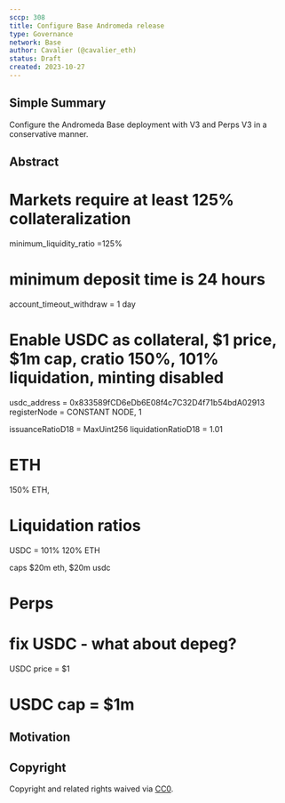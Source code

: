 ```yaml
---
sccp: 308
title: Configure Base Andromeda release
type: Governance
network: Base
author: Cavalier (@cavalier_eth)
status: Draft
created: 2023-10-27
---
```


<!--You can leave these HTML comments in your merged SCCP and delete the visible duplicate text guides, they will not appear and may be helpful to refer to if you edit it again. This is the suggested template for new SCCPs. Note that an SCCP number will be assigned by an editor. When opening a pull request to submit your SCCP, please use an abbreviated title in the filename, `sccp-draft_title_abbrev.md`. The title should be 44 characters or less.-->

## Simple Summary

<!--"If you can't explain it simply, you don't understand it well enough." Provide a simplified and layman-accessible explanation of the SCCP.-->
Configure the Andromeda Base deployment with V3 and Perps V3 in a conservative manner.

## Abstract

<!--A short (~200 word) description of the variable change proposed.-->

# Markets require at least 125% collateralization
minimum_liquidity_ratio =125% 

# minimum deposit time is 24 hours
account_timeout_withdraw = 1 day

# Enable USDC as collateral, $1 price, $1m cap, cratio 150%, 101% liquidation, minting disabled
usdc_address = 0x833589fCD6eDb6E08f4c7C32D4f71b54bdA02913
registerNode = CONSTANT NODE, 1

issuanceRatioD18 = MaxUint256
liquidationRatioD18 = 1.01


# ETH 

 150% ETH,
# Liquidation ratios
USDC = 101% 
120% ETH

caps $20m eth, $20m usdc


# Perps



# fix USDC - what about depeg?
USDC price = $1

# USDC cap = $1m



## Motivation

<!--The motivation is critical for SCCPs that want to update variables within Synthetix. It should clearly explain why the existing variable is not incentive aligned. SCCP submissions without sufficient motivation may be rejected outright.-->


## Copyright

Copyright and related rights waived via [CC0](https://creativecommons.org/publicdomain/zero/1.0/).
